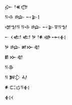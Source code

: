 <div class='block'>
<div class='line'>𒅎 𒁹𒌍𒂡</div>
<div class='line'>𒀀𒈾 𒈗 𒁁𒉌𒋙</div>
<div class='line'>𒌝𒈠𒀀 𒀀𒈾 𒈗 𒁁𒉌𒐊𒀀𒈠</div>
<div class='line'>𒀸 𒌋𒅗 𒅗 𒃻 𒁹𒀭𒀝𒆰𒈬</div>
<div class='line'>𒃻 𒈗 𒅖𒁍𒊏</div>
<div class='line'>𒀾𒁍𒊏</div>
<div class='line'>𒀀𒆠</div>
<div class='line'>𒀀 𒀉𒁷 𒄷</div>
<div class='line'>𒀭𒀫𒌓𒀀𒈬</div>
<div class='line'>𒈬𒌋</div>
</div>